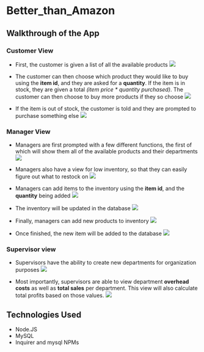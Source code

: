 # Better_than_Amazon

## Walkthrough of the App

### Customer View
- First, the customer is given a list of all the available products
![](images/customer-1.jpg)

- The customer can then choose which product they would like to buy using the __item id__, and they are asked for a __quantity__. If the item is in stock, they are given a total _(item price * quantity purchased)_. The customer can then choose to buy more products if they so choose
![](images/customer-2.jpg)

- If the item is out of stock, the customer is told and they are prompted to purchase something else
![](images/customer-3.jpg)

### Manager View
- Managers are first prompted with a few different functions, the first of which will show them all of the available products and their departments
![](images/manager-1.jpg)

- Managers also have a view for low inventory, so that they can easily figure out what to restock on
![](images/manager-2.jpg)

- Managers can add items to the inventory using the __item id__, and the __quantity__ being added
![](images/manager-3.jpg)

- The inventory will be updated in the database
![](images/manager-4.jpg)

- Finally, managers can add new products to inventory
![](images/manager-5.jpg)

- Once finished, the new item will be added to the database
![](images/manager-6.jpg)

### Supervisor view
- Supervisors have the ability to create new departments for organization purposes
![](images/supervisor-2.jpg)

- Most importantly, supervisors are able to view department __overhead costs__ as well as __total sales__ per department. This view will also calculate total profits based on those values.
![](images/supervisor-1.jpg)

## Technologies Used
- Node.JS
- MySQL
- Inquirer and mysql NPMs